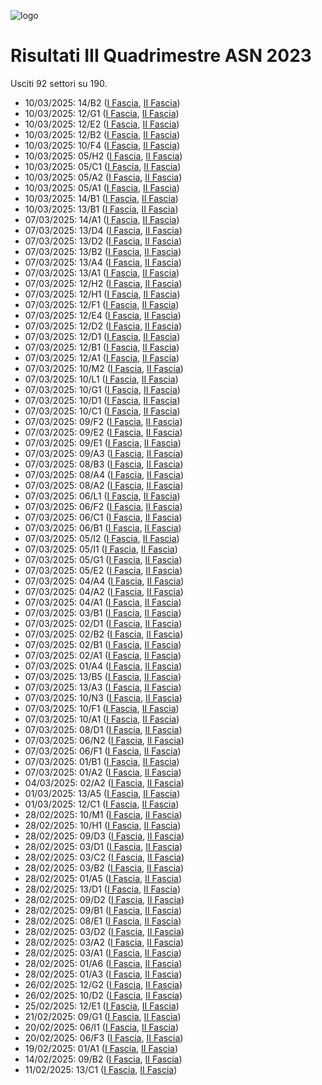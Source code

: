 ![logo](img/logo-2023.png)

# Risultati III Quadrimestre ASN 2023

Usciti 92 settori su 190.

- 10/03/2025: 14/B2 ([I Fascia](https://asn23.cineca.it/pubblico/miur/esito/14%252FB2/1/3), [II Fascia](https://asn23.cineca.it/pubblico/miur/esito/14%252FB2/2/3))
- 10/03/2025: 12/G1 ([I Fascia](https://asn23.cineca.it/pubblico/miur/esito/12%252FG1/1/3), [II Fascia](https://asn23.cineca.it/pubblico/miur/esito/12%252FG1/2/3))
- 10/03/2025: 12/E2 ([I Fascia](https://asn23.cineca.it/pubblico/miur/esito/12%252FE2/1/3), [II Fascia](https://asn23.cineca.it/pubblico/miur/esito/12%252FE2/2/3))
- 10/03/2025: 12/B2 ([I Fascia](https://asn23.cineca.it/pubblico/miur/esito/12%252FB2/1/3), [II Fascia](https://asn23.cineca.it/pubblico/miur/esito/12%252FB2/2/3))
- 10/03/2025: 10/F4 ([I Fascia](https://asn23.cineca.it/pubblico/miur/esito/10%252FF4/1/3), [II Fascia](https://asn23.cineca.it/pubblico/miur/esito/10%252FF4/2/3))
- 10/03/2025: 05/H2 ([I Fascia](https://asn23.cineca.it/pubblico/miur/esito/05%252FH2/1/3), [II Fascia](https://asn23.cineca.it/pubblico/miur/esito/05%252FH2/2/3))
- 10/03/2025: 05/C1 ([I Fascia](https://asn23.cineca.it/pubblico/miur/esito/05%252FC1/1/3), [II Fascia](https://asn23.cineca.it/pubblico/miur/esito/05%252FC1/2/3))
- 10/03/2025: 05/A2 ([I Fascia](https://asn23.cineca.it/pubblico/miur/esito/05%252FA2/1/3), [II Fascia](https://asn23.cineca.it/pubblico/miur/esito/05%252FA2/2/3))
- 10/03/2025: 05/A1 ([I Fascia](https://asn23.cineca.it/pubblico/miur/esito/05%252FA1/1/3), [II Fascia](https://asn23.cineca.it/pubblico/miur/esito/05%252FA1/2/3))
- 10/03/2025: 14/B1 ([I Fascia](https://asn23.cineca.it/pubblico/miur/esito/14%252FB1/1/3), [II Fascia](https://asn23.cineca.it/pubblico/miur/esito/14%252FB1/2/3))
- 10/03/2025: 13/B1 ([I Fascia](https://asn23.cineca.it/pubblico/miur/esito/13%252FB1/1/3), [II Fascia](https://asn23.cineca.it/pubblico/miur/esito/13%252FB1/2/3))
- 07/03/2025: 14/A1 ([I Fascia](https://asn23.cineca.it/pubblico/miur/esito/14%252FA1/1/3), [II Fascia](https://asn23.cineca.it/pubblico/miur/esito/14%252FA1/2/3))
- 07/03/2025: 13/D4 ([I Fascia](https://asn23.cineca.it/pubblico/miur/esito/13%252FD4/1/3), [II Fascia](https://asn23.cineca.it/pubblico/miur/esito/13%252FD4/2/3))
- 07/03/2025: 13/D2 ([I Fascia](https://asn23.cineca.it/pubblico/miur/esito/13%252FD2/1/3), [II Fascia](https://asn23.cineca.it/pubblico/miur/esito/13%252FD2/2/3))
- 07/03/2025: 13/B2 ([I Fascia](https://asn23.cineca.it/pubblico/miur/esito/13%252FB2/1/3), [II Fascia](https://asn23.cineca.it/pubblico/miur/esito/13%252FB2/2/3))
- 07/03/2025: 13/A4 ([I Fascia](https://asn23.cineca.it/pubblico/miur/esito/13%252FA4/1/3), [II Fascia](https://asn23.cineca.it/pubblico/miur/esito/13%252FA4/2/3))
- 07/03/2025: 13/A1 ([I Fascia](https://asn23.cineca.it/pubblico/miur/esito/13%252FA1/1/3), [II Fascia](https://asn23.cineca.it/pubblico/miur/esito/13%252FA1/2/3))
- 07/03/2025: 12/H2 ([I Fascia](https://asn23.cineca.it/pubblico/miur/esito/12%252FH2/1/3), [II Fascia](https://asn23.cineca.it/pubblico/miur/esito/12%252FH2/2/3))
- 07/03/2025: 12/H1 ([I Fascia](https://asn23.cineca.it/pubblico/miur/esito/12%252FH1/1/3), [II Fascia](https://asn23.cineca.it/pubblico/miur/esito/12%252FH1/2/3))
- 07/03/2025: 12/F1 ([I Fascia](https://asn23.cineca.it/pubblico/miur/esito/12%252FF1/1/3), [II Fascia](https://asn23.cineca.it/pubblico/miur/esito/12%252FF1/2/3))
- 07/03/2025: 12/E4 ([I Fascia](https://asn23.cineca.it/pubblico/miur/esito/12%252FE4/1/3), [II Fascia](https://asn23.cineca.it/pubblico/miur/esito/12%252FE4/2/3))
- 07/03/2025: 12/D2 ([I Fascia](https://asn23.cineca.it/pubblico/miur/esito/12%252FD2/1/3), [II Fascia](https://asn23.cineca.it/pubblico/miur/esito/12%252FD2/2/3))
- 07/03/2025: 12/D1 ([I Fascia](https://asn23.cineca.it/pubblico/miur/esito/12%252FD1/1/3), [II Fascia](https://asn23.cineca.it/pubblico/miur/esito/12%252FD1/2/3))
- 07/03/2025: 12/B1 ([I Fascia](https://asn23.cineca.it/pubblico/miur/esito/12%252FB1/1/3), [II Fascia](https://asn23.cineca.it/pubblico/miur/esito/12%252FB1/2/3))
- 07/03/2025: 12/A1 ([I Fascia](https://asn23.cineca.it/pubblico/miur/esito/12%252FA1/1/3), [II Fascia](https://asn23.cineca.it/pubblico/miur/esito/12%252FA1/2/3))
- 07/03/2025: 10/M2 ([I Fascia](https://asn23.cineca.it/pubblico/miur/esito/10%252FM2/1/3), [II Fascia](https://asn23.cineca.it/pubblico/miur/esito/10%252FM2/2/3))
- 07/03/2025: 10/L1 ([I Fascia](https://asn23.cineca.it/pubblico/miur/esito/10%252FL1/1/3), [II Fascia](https://asn23.cineca.it/pubblico/miur/esito/10%252FL1/2/3))
- 07/03/2025: 10/G1 ([I Fascia](https://asn23.cineca.it/pubblico/miur/esito/10%252FG1/1/3), [II Fascia](https://asn23.cineca.it/pubblico/miur/esito/10%252FG1/2/3))
- 07/03/2025: 10/D1 ([I Fascia](https://asn23.cineca.it/pubblico/miur/esito/10%252FD1/1/3), [II Fascia](https://asn23.cineca.it/pubblico/miur/esito/10%252FD1/2/3))
- 07/03/2025: 10/C1 ([I Fascia](https://asn23.cineca.it/pubblico/miur/esito/10%252FC1/1/3), [II Fascia](https://asn23.cineca.it/pubblico/miur/esito/10%252FC1/2/3))
- 07/03/2025: 09/F2 ([I Fascia](https://asn23.cineca.it/pubblico/miur/esito/09%252FF2/1/3), [II Fascia](https://asn23.cineca.it/pubblico/miur/esito/09%252FF2/2/3))
- 07/03/2025: 09/E2 ([I Fascia](https://asn23.cineca.it/pubblico/miur/esito/09%252FE2/1/3), [II Fascia](https://asn23.cineca.it/pubblico/miur/esito/09%252FE2/2/3))
- 07/03/2025: 09/E1 ([I Fascia](https://asn23.cineca.it/pubblico/miur/esito/09%252FE1/1/3), [II Fascia](https://asn23.cineca.it/pubblico/miur/esito/09%252FE1/2/3))
- 07/03/2025: 09/A3 ([I Fascia](https://asn23.cineca.it/pubblico/miur/esito/09%252FA3/1/3), [II Fascia](https://asn23.cineca.it/pubblico/miur/esito/09%252FA3/2/3))
- 07/03/2025: 08/B3 ([I Fascia](https://asn23.cineca.it/pubblico/miur/esito/08%252FB3/1/3), [II Fascia](https://asn23.cineca.it/pubblico/miur/esito/08%252FB3/2/3))
- 07/03/2025: 08/A4 ([I Fascia](https://asn23.cineca.it/pubblico/miur/esito/08%252FA4/1/3), [II Fascia](https://asn23.cineca.it/pubblico/miur/esito/08%252FA4/2/3))
- 07/03/2025: 08/A2 ([I Fascia](https://asn23.cineca.it/pubblico/miur/esito/08%252FA2/1/3), [II Fascia](https://asn23.cineca.it/pubblico/miur/esito/08%252FA2/2/3))
- 07/03/2025: 06/L1 ([I Fascia](https://asn23.cineca.it/pubblico/miur/esito/06%252FL1/1/3), [II Fascia](https://asn23.cineca.it/pubblico/miur/esito/06%252FL1/2/3))
- 07/03/2025: 06/F2 ([I Fascia](https://asn23.cineca.it/pubblico/miur/esito/06%252FF2/1/3), [II Fascia](https://asn23.cineca.it/pubblico/miur/esito/06%252FF2/2/3))
- 07/03/2025: 06/C1 ([I Fascia](https://asn23.cineca.it/pubblico/miur/esito/06%252FC1/1/3), [II Fascia](https://asn23.cineca.it/pubblico/miur/esito/06%252FC1/2/3))
- 07/03/2025: 06/B1 ([I Fascia](https://asn23.cineca.it/pubblico/miur/esito/06%252FB1/1/3), [II Fascia](https://asn23.cineca.it/pubblico/miur/esito/06%252FB1/2/3))
- 07/03/2025: 05/I2 ([I Fascia](https://asn23.cineca.it/pubblico/miur/esito/05%252FI2/1/3), [II Fascia](https://asn23.cineca.it/pubblico/miur/esito/05%252FI2/2/3))
- 07/03/2025: 05/I1 ([I Fascia](https://asn23.cineca.it/pubblico/miur/esito/05%252FI1/1/3), [II Fascia](https://asn23.cineca.it/pubblico/miur/esito/05%252FI1/2/3))
- 07/03/2025: 05/G1 ([I Fascia](https://asn23.cineca.it/pubblico/miur/esito/05%252FG1/1/3), [II Fascia](https://asn23.cineca.it/pubblico/miur/esito/05%252FG1/2/3))
- 07/03/2025: 05/E2 ([I Fascia](https://asn23.cineca.it/pubblico/miur/esito/05%252FE2/1/3), [II Fascia](https://asn23.cineca.it/pubblico/miur/esito/05%252FE2/2/3))
- 07/03/2025: 04/A4 ([I Fascia](https://asn23.cineca.it/pubblico/miur/esito/04%252FA4/1/3), [II Fascia](https://asn23.cineca.it/pubblico/miur/esito/04%252FA4/2/3))
- 07/03/2025: 04/A2 ([I Fascia](https://asn23.cineca.it/pubblico/miur/esito/04%252FA2/1/3), [II Fascia](https://asn23.cineca.it/pubblico/miur/esito/04%252FA2/2/3))
- 07/03/2025: 04/A1 ([I Fascia](https://asn23.cineca.it/pubblico/miur/esito/04%252FA1/1/3), [II Fascia](https://asn23.cineca.it/pubblico/miur/esito/04%252FA1/2/3))
- 07/03/2025: 03/B1 ([I Fascia](https://asn23.cineca.it/pubblico/miur/esito/03%252FB1/1/3), [II Fascia](https://asn23.cineca.it/pubblico/miur/esito/03%252FB1/2/3))
- 07/03/2025: 02/D1 ([I Fascia](https://asn23.cineca.it/pubblico/miur/esito/02%252FD1/1/3), [II Fascia](https://asn23.cineca.it/pubblico/miur/esito/02%252FD1/2/3))
- 07/03/2025: 02/B2 ([I Fascia](https://asn23.cineca.it/pubblico/miur/esito/02%252FB2/1/3), [II Fascia](https://asn23.cineca.it/pubblico/miur/esito/02%252FB2/2/3))
- 07/03/2025: 02/B1 ([I Fascia](https://asn23.cineca.it/pubblico/miur/esito/02%252FB1/1/3), [II Fascia](https://asn23.cineca.it/pubblico/miur/esito/02%252FB1/2/3))
- 07/03/2025: 02/A1 ([I Fascia](https://asn23.cineca.it/pubblico/miur/esito/02%252FA1/1/3), [II Fascia](https://asn23.cineca.it/pubblico/miur/esito/02%252FA1/2/3))
- 07/03/2025: 01/A4 ([I Fascia](https://asn23.cineca.it/pubblico/miur/esito/01%252FA4/1/3), [II Fascia](https://asn23.cineca.it/pubblico/miur/esito/01%252FA4/2/3))
- 07/03/2025: 13/B5 ([I Fascia](https://asn23.cineca.it/pubblico/miur/esito/13%252FB5/1/3), [II Fascia](https://asn23.cineca.it/pubblico/miur/esito/13%252FB5/2/3))
- 07/03/2025: 13/A3 ([I Fascia](https://asn23.cineca.it/pubblico/miur/esito/13%252FA3/1/3), [II Fascia](https://asn23.cineca.it/pubblico/miur/esito/13%252FA3/2/3))
- 07/03/2025: 10/N3 ([I Fascia](https://asn23.cineca.it/pubblico/miur/esito/10%252FN3/1/3), [II Fascia](https://asn23.cineca.it/pubblico/miur/esito/10%252FN3/2/3))
- 07/03/2025: 10/F1 ([I Fascia](https://asn23.cineca.it/pubblico/miur/esito/10%252FF1/1/3), [II Fascia](https://asn23.cineca.it/pubblico/miur/esito/10%252FF1/2/3))
- 07/03/2025: 10/A1 ([I Fascia](https://asn23.cineca.it/pubblico/miur/esito/10%252FA1/1/3), [II Fascia](https://asn23.cineca.it/pubblico/miur/esito/10%252FA1/2/3))
- 07/03/2025: 08/D1 ([I Fascia](https://asn23.cineca.it/pubblico/miur/esito/08%252FD1/1/3), [II Fascia](https://asn23.cineca.it/pubblico/miur/esito/08%252FD1/2/3))
- 07/03/2025: 06/N2 ([I Fascia](https://asn23.cineca.it/pubblico/miur/esito/06%252FN2/1/3), [II Fascia](https://asn23.cineca.it/pubblico/miur/esito/06%252FN2/2/3))
- 07/03/2025: 06/F1 ([I Fascia](https://asn23.cineca.it/pubblico/miur/esito/06%252FF1/1/3), [II Fascia](https://asn23.cineca.it/pubblico/miur/esito/06%252FF1/2/3))
- 07/03/2025: 01/B1 ([I Fascia](https://asn23.cineca.it/pubblico/miur/esito/01%252FB1/1/3), [II Fascia](https://asn23.cineca.it/pubblico/miur/esito/01%252FB1/2/3))
- 07/03/2025: 01/A2 ([I Fascia](https://asn23.cineca.it/pubblico/miur/esito/01%252FA2/1/3), [II Fascia](https://asn23.cineca.it/pubblico/miur/esito/01%252FA2/2/3))
- 04/03/2025: 02/A2 ([I Fascia](https://asn23.cineca.it/pubblico/miur/esito/02%252FA2/1/3), [II Fascia](https://asn23.cineca.it/pubblico/miur/esito/02%252FA2/2/3))
- 01/03/2025: 13/A5 ([I Fascia](https://asn23.cineca.it/pubblico/miur/esito/13%252FA5/1/3), [II Fascia](https://asn23.cineca.it/pubblico/miur/esito/13%252FA5/2/3))
- 01/03/2025: 12/C1 ([I Fascia](https://asn23.cineca.it/pubblico/miur/esito/12%252FC1/1/3), [II Fascia](https://asn23.cineca.it/pubblico/miur/esito/12%252FC1/2/3))
- 28/02/2025: 10/M1 ([I Fascia](https://asn23.cineca.it/pubblico/miur/esito/10%252FM1/1/3), [II Fascia](https://asn23.cineca.it/pubblico/miur/esito/10%252FM1/2/3))
- 28/02/2025: 10/H1 ([I Fascia](https://asn23.cineca.it/pubblico/miur/esito/10%252FH1/1/3), [II Fascia](https://asn23.cineca.it/pubblico/miur/esito/10%252FH1/2/3))
- 28/02/2025: 09/D3 ([I Fascia](https://asn23.cineca.it/pubblico/miur/esito/09%252FD3/1/3), [II Fascia](https://asn23.cineca.it/pubblico/miur/esito/09%252FD3/2/3))
- 28/02/2025: 03/D1 ([I Fascia](https://asn23.cineca.it/pubblico/miur/esito/03%252FD1/1/3), [II Fascia](https://asn23.cineca.it/pubblico/miur/esito/03%252FD1/2/3))
- 28/02/2025: 03/C2 ([I Fascia](https://asn23.cineca.it/pubblico/miur/esito/03%252FC2/1/3), [II Fascia](https://asn23.cineca.it/pubblico/miur/esito/03%252FC2/2/3))
- 28/02/2025: 03/B2 ([I Fascia](https://asn23.cineca.it/pubblico/miur/esito/03%252FB2/1/3), [II Fascia](https://asn23.cineca.it/pubblico/miur/esito/03%252FB2/2/3))
- 28/02/2025: 01/A5 ([I Fascia](https://asn23.cineca.it/pubblico/miur/esito/01%252FA5/1/3), [II Fascia](https://asn23.cineca.it/pubblico/miur/esito/01%252FA5/2/3))
- 28/02/2025: 13/D1 ([I Fascia](https://asn23.cineca.it/pubblico/miur/esito/13%252FD1/1/3), [II Fascia](https://asn23.cineca.it/pubblico/miur/esito/13%252FD1/2/3))
- 28/02/2025: 09/D2 ([I Fascia](https://asn23.cineca.it/pubblico/miur/esito/09%252FD2/1/3), [II Fascia](https://asn23.cineca.it/pubblico/miur/esito/09%252FD2/2/3))
- 28/02/2025: 09/B1 ([I Fascia](https://asn23.cineca.it/pubblico/miur/esito/09%252FB1/1/3), [II Fascia](https://asn23.cineca.it/pubblico/miur/esito/09%252FB1/2/3))
- 28/02/2025: 08/E1 ([I Fascia](https://asn23.cineca.it/pubblico/miur/esito/08%252FE1/1/3), [II Fascia](https://asn23.cineca.it/pubblico/miur/esito/08%252FE1/2/3))
- 28/02/2025: 03/D2 ([I Fascia](https://asn23.cineca.it/pubblico/miur/esito/03%252FD2/1/3), [II Fascia](https://asn23.cineca.it/pubblico/miur/esito/03%252FD2/2/3))
- 28/02/2025: 03/A2 ([I Fascia](https://asn23.cineca.it/pubblico/miur/esito/03%252FA2/1/3), [II Fascia](https://asn23.cineca.it/pubblico/miur/esito/03%252FA2/2/3))
- 28/02/2025: 03/A1 ([I Fascia](https://asn23.cineca.it/pubblico/miur/esito/03%252FA1/1/3), [II Fascia](https://asn23.cineca.it/pubblico/miur/esito/03%252FA1/2/3))
- 28/02/2025: 01/A6 ([I Fascia](https://asn23.cineca.it/pubblico/miur/esito/01%252FA6/1/3), [II Fascia](https://asn23.cineca.it/pubblico/miur/esito/01%252FA6/2/3))
- 28/02/2025: 01/A3 ([I Fascia](https://asn23.cineca.it/pubblico/miur/esito/01%252FA3/1/3), [II Fascia](https://asn23.cineca.it/pubblico/miur/esito/01%252FA3/2/3))
- 26/02/2025: 12/G2 ([I Fascia](https://asn23.cineca.it/pubblico/miur/esito/12%252FG2/1/3), [II Fascia](https://asn23.cineca.it/pubblico/miur/esito/12%252FG2/2/3))
- 26/02/2025: 10/D2 ([I Fascia](https://asn23.cineca.it/pubblico/miur/esito/10%252FD2/1/3), [II Fascia](https://asn23.cineca.it/pubblico/miur/esito/10%252FD2/2/3))
- 25/02/2025: 12/E1 ([I Fascia](https://asn23.cineca.it/pubblico/miur/esito/12%252FE1/1/3), [II Fascia](https://asn23.cineca.it/pubblico/miur/esito/12%252FE1/2/3))
- 21/02/2025: 09/G1 ([I Fascia](https://asn23.cineca.it/pubblico/miur/esito/09%252FG1/1/3), [II Fascia](https://asn23.cineca.it/pubblico/miur/esito/09%252FG1/2/3))
- 20/02/2025: 06/I1 ([I Fascia](https://asn23.cineca.it/pubblico/miur/esito/06%252FI1/1/3), [II Fascia](https://asn23.cineca.it/pubblico/miur/esito/06%252FI1/2/3))
- 20/02/2025: 06/F3 ([I Fascia](https://asn23.cineca.it/pubblico/miur/esito/06%252FF3/1/3), [II Fascia](https://asn23.cineca.it/pubblico/miur/esito/06%252FF3/2/3))
- 19/02/2025: 01/A1 ([I Fascia](https://asn23.cineca.it/pubblico/miur/esito/01%252FA1/1/3), [II Fascia](https://asn23.cineca.it/pubblico/miur/esito/01%252FA1/2/3))
- 14/02/2025: 09/B2 ([I Fascia](https://asn23.cineca.it/pubblico/miur/esito/09%252FB2/1/3), [II Fascia](https://asn23.cineca.it/pubblico/miur/esito/09%252FB2/2/3))
- 11/02/2025: 13/C1 ([I Fascia](https://asn23.cineca.it/pubblico/miur/esito/13%252FC1/1/3), [II Fascia](https://asn23.cineca.it/pubblico/miur/esito/13%252FC1/2/3))
